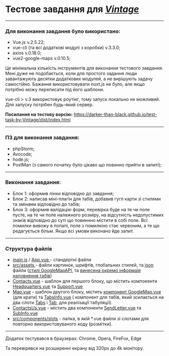 # Тестове завдання для <a href="https://vintage.com.ua/"><i>Vintage</i></a>

<hr />

<h3>Для виконання завдання було використано:</h3>
<ul>
  <li>Vue.js v.2.5.22;</li>
  <li>vue-cli (та всі додаткові модулі з коробки) v.3.3.0;</li>
  <li>axios v.0.18.0;</li>
  <li>vue2-google-maps v.0.10.5;</li>
</ul>
<p>Це мінімальна кількість інструментів для виконання тестового завдання. Мені дуже не подобається, коли для простого задання люди завантажують десятки додаткових модулей, а не вирішують задачу самостійно. Бажання використовувати nuxt.js не було, але якщо потрібно можу переписати під його шаблони.</p>
<p>vue-cli > v.3  використовує роутінг, тому запуск локально не можливий. Для запуску потрібен будь-який сервер.</p>
<p><b>Посилання на тестову версію:</b> <a href="https://darker-than-black.github.io/test-task-by-Vintage/dist/index.html">https://darker-than-black.github.io/test-task-by-Vintage/dist/index.html</a></p>

<hr />

<h3>ПЗ для виконання завдання:</h3>
<ul>
  <li>phpStorm;</li>
  <li>Avocode;</li>
  <li>hode.js;</li>
  <li>PostMan (з самого початку було цікаво що повинно прийти в запиті);</li>
</ul>

<hr />

<h3>Виконання завдання:</h3>
<ul>
  <li>Блок 1: оформив лінки відповідно до завдання;</li>
  <li>Блок 2: написав міні-плагін для табів, добавив гугл карти зі стилями та змінами відповідно до табів;</li>
  <li>Блок 3: оформив валідацію форм, перевірка буде на те чи поле пусте, на те чи поле належного розміру, на відсутність недопустимих знаків відповідно до суті що повиннно містити в собі поле. Всі помилки вивожу в попапі, поле з помилкою стає червоним, а те що редагується більм. Якщо всі умови виконано йде запит.</li>
</ul>

<hr />

<h3>Структура файлів</h3>
<ul>
  <li>
    <a href="https://github.com/Darker-than-Black/test-task-by-Vintage/blob/master/src/main.js">main.js</a> / <a href="https://github.com/Darker-than-Black/test-task-by-Vintage/blob/master/src/App.vue" >App.vue </a>- стандертні файли 
  </li>
  <li>
    <a href="https://github.com/Darker-than-Black/test-task-by-Vintage/tree/master/src/assets">src/assets </a> - файли картинок, шрифтів, глобальних стилей, та <a href="https://github.com/Darker-than-Black/test-task-by-Vintage/tree/master/src/assets/json">json</a> файли (<a href="https://github.com/Darker-than-Black/test-task-by-Vintage/blob/master/src/assets/json/googleMapStyle.json">стилі GoogleMapAPI</a>, та <a href="https://github.com/Darker-than-Black/test-task-by-Vintage/blob/master/src/assets/json/tabs_info.json">винесена окремо інформаія наповнення табів</a>)  
  </li>
  <li>
    <a href="https://github.com/Darker-than-Black/test-task-by-Vintage/blob/master/src/components/Contacts.vue">Contacts.vue</a> - шаблон для першого блоку, що містить компоеенти <a href="https://github.com/Darker-than-Black/test-task-by-Vintage/blob/master/src/components/contacts/Headquarters.vue">Headquarters.vue</a> та <a href="https://github.com/Darker-than-Black/test-task-by-Vintage/blob/master/src/components/contacts/Support.vue">Support.vue</a>
  </li>
  <li>
    <a href="https://github.com/Darker-than-Black/test-task-by-Vintage/blob/master/src/components/Map.vue">Map.vue</a> - шаблон другого блоку, містить  <a href="https://github.com/Darker-than-Black/test-task-by-Vintage/blob/master/src/components/map/GoogleMap.vue">компонент GoogleMap.vue</a> (для крати) та <a href="https://github.com/Darker-than-Black/test-task-by-Vintage/blob/master/src/components/map/TabsInfo.vue">TabsInfo.vue</a> ( компонент для табів, який зсилається на два слоти <a href="https://github.com/Darker-than-Black/test-task-by-Vintage/blob/master/src/components/map/Tabs.vue">Tabs</a> і <a href="https://github.com/Darker-than-Black/test-task-by-Vintage/blob/master/src/components/map/Tab.vue">Tab</a>, для реалізації табуляції).
  </li>
  <li>
    <a href="https://github.com/Darker-than-Black/test-task-by-Vintage/blob/master/src/components/ContactsUs.vue">ContactsUs.vue</a> - містить два компоненти <a href="https://github.com/Darker-than-Black/test-task-by-Vintage/blob/master/src/components/contact_us/SendLetter.vue">SendLetter.vue</a> та <a href="https://github.com/Darker-than-Black/test-task-by-Vintage/blob/master/src/components/contact_us/SubInfo.vue">SubInfo.vue</a>
  </li>
  <li>
    <a href="https://github.com/Darker-than-Black/test-task-by-Vintage/tree/master/src/components/slots">src/components/slots</a> - папка, в якій *.vue файли зі слотами для повторно використовуваного коду (розмітки).
  </li>
</ul>

<hr />

<p>Додаток тестувався в браузерах: Chrome, Opera, FireFox, Edge</p>
<p>Та перевірявся на розширенні екрану від 320px до 4k монітору.</p>
